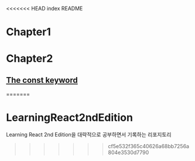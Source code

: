 <<<<<<< HEAD
index README
# Chapter1

# Chapter2
## [The const keyword](_Chapter2/a.The_const_keyword.md)

=======
# LearningReact2ndEdition

Learning React 2nd Edition을 대략적으로 공부하면서 기록하는 리포지토리
>>>>>>> cf5e532f365c40626a68bb7256a804e3530d7790

